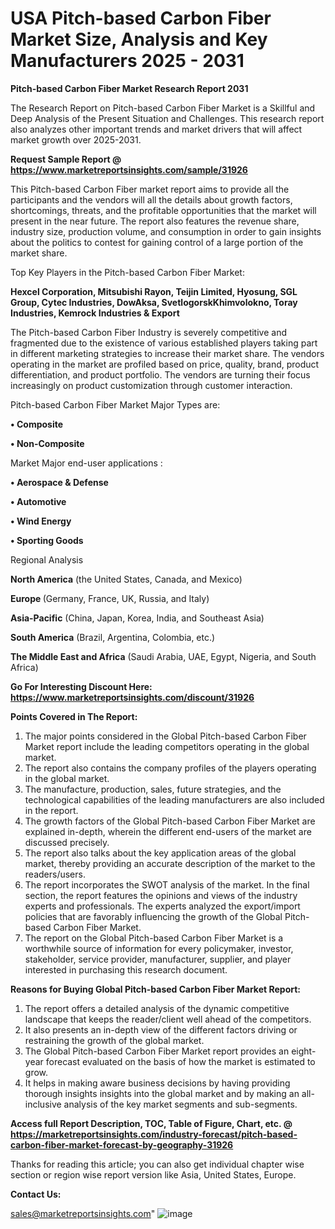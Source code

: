  # USA Pitch-based Carbon Fiber Market Size, Analysis and Key Manufacturers 2025 - 2031

<strong>Pitch-based Carbon Fiber Market Research Report 2031</strong>

The Research Report on Pitch-based Carbon Fiber Market is a Skillful and Deep Analysis of the Present Situation and Challenges. This research report also analyzes other important trends and market drivers that will affect market growth over 2025-2031.

<strong>Request Sample Report @ <a href=https://www.marketreportsinsights.com/sample/31926>https://www.marketreportsinsights.com/sample/31926</a></strong>

This Pitch-based Carbon Fiber market report aims to provide all the participants and the vendors will all the details about growth factors, shortcomings, threats, and the profitable opportunities that the market will present in the near future. The report also features the revenue share, industry size, production volume, and consumption in order to gain insights about the politics to contest for gaining control of a large portion of the market share.

Top Key Players in the Pitch-based Carbon Fiber Market:

<strong>Hexcel Corporation, Mitsubishi Rayon, Teijin Limited, Hyosung, SGL Group, Cytec Industries, DowAksa, SvetlogorskKhimvolokno, Toray Industries, Kemrock Industries & Export</strong>

The Pitch-based Carbon Fiber Industry is severely competitive and fragmented due to the existence of various established players taking part in different marketing strategies to increase their market share. The vendors operating in the market are profiled based on price, quality, brand, product differentiation, and product portfolio. The vendors are turning their focus increasingly on product customization through customer interaction.

Pitch-based Carbon Fiber Market Major Types are:

<strong>• Composite

• Non-Composite</strong>

Market Major end-user applications :

<strong>• Aerospace & Defense

• Automotive

• Wind Energy

• Sporting Goods</strong>

Regional Analysis

</u><strong><b>North America</b></strong> (the United States, Canada, and Mexico)

<strong><b>Europe </b></strong>(Germany, France, UK, Russia, and Italy)

<strong><b>Asia-Pacific</b></strong> (China, Japan, Korea, India, and Southeast Asia)

<strong><b>South America</b></strong> (Brazil, Argentina, Colombia, etc.)

<strong><b>The Middle East and Africa</b></strong> (Saudi Arabia, UAE, Egypt, Nigeria, and South Africa)

<strong>Go For Interesting Discount Here: <a href=https://www.marketreportsinsights.com/discount/31926>https://www.marketreportsinsights.com/discount/31926</a></strong>

<strong>Points Covered in The Report:</strong>
<ol>
  <li>The major points considered in the Global Pitch-based Carbon Fiber Market report include the leading competitors operating in the global market.</li>
  <li>The report also contains the company profiles of the players operating in the global market.</li>
  <li>The manufacture, production, sales, future strategies, and the technological capabilities of the leading manufacturers are also included in the report.</li>
  <li>The growth factors of the Global Pitch-based Carbon Fiber Market are explained in-depth, wherein the different end-users of the market are discussed precisely.</li>
  <li>The report also talks about the key application areas of the global market, thereby providing an accurate description of the market to the readers/users.</li>
  <li>The report incorporates the SWOT analysis of the market. In the final section, the report features the opinions and views of the industry experts and professionals. The experts analyzed the export/import policies that are favorably influencing the growth of the Global Pitch-based Carbon Fiber Market.</li>
  <li>The report on the Global Pitch-based Carbon Fiber Market is a worthwhile source of information for every policymaker, investor, stakeholder, service provider, manufacturer, supplier, and player interested in purchasing this research document.</li>
</ol>
<strong>Reasons for Buying Global Pitch-based Carbon Fiber Market Report:</strong>

<ol>
  <li>The report offers a detailed analysis of the dynamic competitive landscape that keeps the reader/client well ahead of the competitors.</li>
  <li>It also presents an in-depth view of the different factors driving or restraining the growth of the global market.</li>
  <li>The Global Pitch-based Carbon Fiber Market report provides an eight-year forecast evaluated on the basis of how the market is estimated to grow.</li>
  <li>It helps in making aware business decisions by having providing thorough insights insights into the global market and by making an all-inclusive analysis of the key market segments and sub-segments.</li>
</ol>
<strong>Access full Report Description, TOC, Table of Figure, Chart, etc. @ <a href=https://marketreportsinsights.com/industry-forecast/pitch-based-carbon-fiber-market-forecast-by-geography-31926>https://marketreportsinsights.com/industry-forecast/pitch-based-carbon-fiber-market-forecast-by-geography-31926</a></strong>


Thanks for reading this article; you can also get individual chapter wise section or region wise report version like Asia, United States, Europe.

<strong>Contact Us:</strong>

sales@marketreportsinsights.com"
![image](https://github.com/user-attachments/assets/23820a3c-a2b6-404f-8a02-a3a87b5e74a8)
